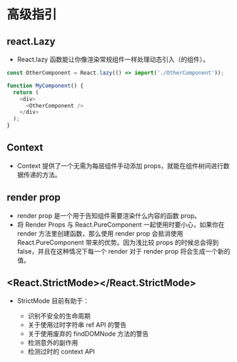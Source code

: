 # 高级指引

## react.Lazy

- React.lazy 函数能让你像渲染常规组件一样处理动态引入（的组件）。

```js
const OtherComponent = React.lazy(() => import('./OtherComponent'));

function MyComponent() {
  return (
    <div>
      <OtherComponent />
    </div>
  );
}
```

## Context

- Context 提供了一个无需为每层组件手动添加 props，就能在组件树间进行数据传递的方法。

## render prop 

- render prop 是一个用于告知组件需要渲染什么内容的函数 prop。
- 将 Render Props 与 React.PureComponent 一起使用时要小心，如果你在 render 方法里创建函数，那么使用 render prop 会抵消使用 React.PureComponent 带来的优势。因为浅比较 props 的时候总会得到 false，并且在这种情况下每一个 render 对于 render prop 将会生成一个新的值。

## <React.StrictMode></React.StrictMode>

- StrictMode 目前有助于：

  - 识别不安全的生命周期
  - 关于使用过时字符串 ref API 的警告
  - 关于使用废弃的 findDOMNode 方法的警告
  - 检测意外的副作用
  - 检测过时的 context API
